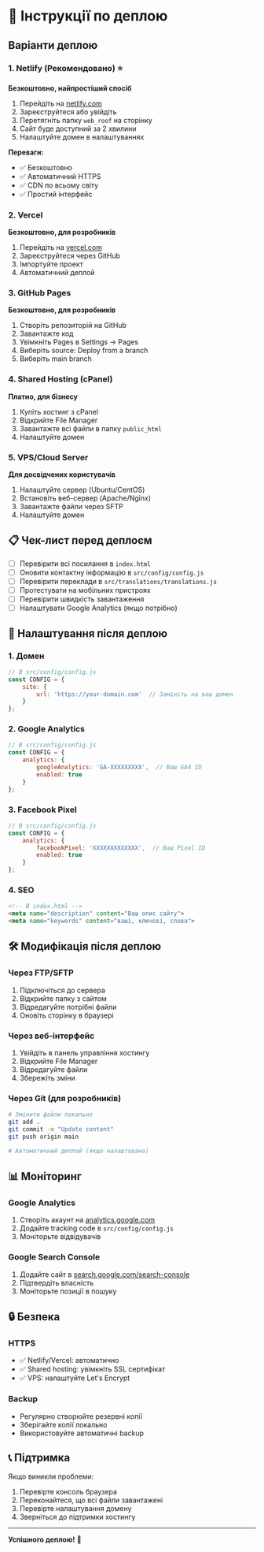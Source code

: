 # 🚀 Інструкції по деплою

## Варіанти деплою

### 1. Netlify (Рекомендовано) ⭐

**Безкоштовно, найпростіший спосіб**

1. Перейдіть на [netlify.com](https://netlify.com)
2. Зареєструйтеся або увійдіть
3. Перетягніть папку `web_roof` на сторінку
4. Сайт буде доступний за 2 хвилини
5. Налаштуйте домен в налаштуваннях

**Переваги:**
- ✅ Безкоштовно
- ✅ Автоматичний HTTPS
- ✅ CDN по всьому світу
- ✅ Простий інтерфейс

### 2. Vercel

**Безкоштовно, для розробників**

1. Перейдіть на [vercel.com](https://vercel.com)
2. Зареєструйтеся через GitHub
3. Імпортуйте проект
4. Автоматичний деплой

### 3. GitHub Pages

**Безкоштовно, для розробників**

1. Створіть репозиторій на GitHub
2. Завантажте код
3. Увімкніть Pages в Settings → Pages
4. Виберіть source: Deploy from a branch
5. Виберіть main branch

### 4. Shared Hosting (cPanel)

**Платно, для бізнесу**

1. Купіть хостинг з cPanel
2. Відкрийте File Manager
3. Завантажте всі файли в папку `public_html`
4. Налаштуйте домен

### 5. VPS/Cloud Server

**Для досвідчених користувачів**

1. Налаштуйте сервер (Ubuntu/CentOS)
2. Встановіть веб-сервер (Apache/Nginx)
3. Завантажте файли через SFTP
4. Налаштуйте домен

## 📋 Чек-лист перед деплоєм

- [ ] Перевірити всі посилання в `index.html`
- [ ] Оновити контактну інформацію в `src/config/config.js`
- [ ] Перевірити переклади в `src/translations/translations.js`
- [ ] Протестувати на мобільних пристроях
- [ ] Перевірити швидкість завантаження
- [ ] Налаштувати Google Analytics (якщо потрібно)

## 🔧 Налаштування після деплою

### 1. Домен

```javascript
// В src/config/config.js
const CONFIG = {
    site: {
        url: 'https://your-domain.com'  // Замініть на ваш домен
    }
};
```

### 2. Google Analytics

```javascript
// В src/config/config.js
const CONFIG = {
    analytics: {
        googleAnalytics: 'GA-XXXXXXXXX',  // Ваш GA4 ID
        enabled: true
    }
};
```

### 3. Facebook Pixel

```javascript
// В src/config/config.js
const CONFIG = {
    analytics: {
        facebookPixel: 'XXXXXXXXXXXXX',  // Ваш Pixel ID
        enabled: true
    }
};
```

### 4. SEO

```html
<!-- В index.html -->
<meta name="description" content="Ваш опис сайту">
<meta name="keywords" content="ваші, ключові, слова">
```

## 🛠️ Модифікація після деплою

### Через FTP/SFTP

1. Підключіться до сервера
2. Відкрийте папку з сайтом
3. Відредагуйте потрібні файли
4. Оновіть сторінку в браузері

### Через веб-інтерфейс

1. Увійдіть в панель управління хостингу
2. Відкрийте File Manager
3. Відредагуйте файли
4. Збережіть зміни

### Через Git (для розробників)

```bash
# Змінити файли локально
git add .
git commit -m "Update content"
git push origin main

# Автоматичний деплой (якщо налаштовано)
```

## 📊 Моніторинг

### Google Analytics

1. Створіть акаунт на [analytics.google.com](https://analytics.google.com)
2. Додайте tracking code в `src/config/config.js`
3. Моніторьте відвідувачів

### Google Search Console

1. Додайте сайт в [search.google.com/search-console](https://search.google.com/search-console)
2. Підтвердіть власність
3. Моніторьте позиції в пошуку

## 🔒 Безпека

### HTTPS

- ✅ Netlify/Vercel: автоматично
- ✅ Shared hosting: увімкніть SSL сертифікат
- ✅ VPS: налаштуйте Let's Encrypt

### Backup

- Регулярно створюйте резервні копії
- Зберігайте копії локально
- Використовуйте автоматичні backup

## 📞 Підтримка

Якщо виникли проблеми:

1. Перевірте консоль браузера
2. Переконайтеся, що всі файли завантажені
3. Перевірте налаштування домену
4. Зверніться до підтримки хостингу

---

**Успішного деплою!** 🎉

